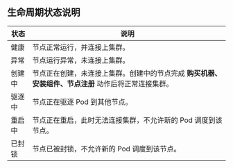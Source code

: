 ## 生命周期状态说明

| 状态 | 说明 |
|---------|---------|
| 健康 | 节点正常运行，并连接上集群。 |
| 异常 | 节点运行异常，未连接上集群。 |
| 创建中 | 节点正在创建，未连接上集群。创建中的节点完成 **购买机器、安装组件、节点注册** 动作后将正常连接集群。 |
| 驱逐中 | 节点正在驱逐 Pod 到其他节点。 |
| 重启中 | 节点正在重启，此时无法连接集群，不允许新的 Pod 调度到该节点。 |
| 已封锁| 节点已被封锁，不允许新的 Pod 调度到该节点。 |

